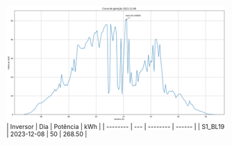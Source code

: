 ![My Image](08_12_2023-S1_BL19.png)
| Inversor | Dia | Potência | kWh    |
| -------- | --- | -------- | ------ |
| S1_BL19       | 2023-12-08  | 50       | 268.50 |